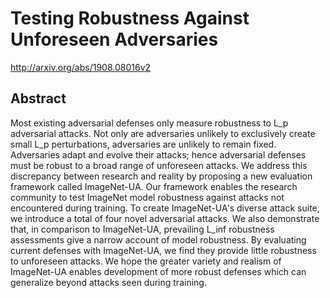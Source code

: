 # Testing Robustness Against Unforeseen Adversaries
http://arxiv.org/abs/1908.08016v2
## Abstract
Most existing adversarial defenses only measure robustness to L_p adversarial attacks. Not only are adversaries unlikely to exclusively create small L_p perturbations, adversaries are unlikely to remain fixed. Adversaries adapt and evolve their attacks; hence adversarial defenses must be robust to a broad range of unforeseen attacks. We address this discrepancy between research and reality by proposing a new evaluation framework called ImageNet-UA. Our framework enables the research community to test ImageNet model robustness against attacks not encountered during training. To create ImageNet-UA's diverse attack suite, we introduce a total of four novel adversarial attacks. We also demonstrate that, in comparison to ImageNet-UA, prevailing L_inf robustness assessments give a narrow account of model robustness. By evaluating current defenses with ImageNet-UA, we find they provide little robustness to unforeseen attacks. We hope the greater variety and realism of ImageNet-UA enables development of more robust defenses which can generalize beyond attacks seen during training.